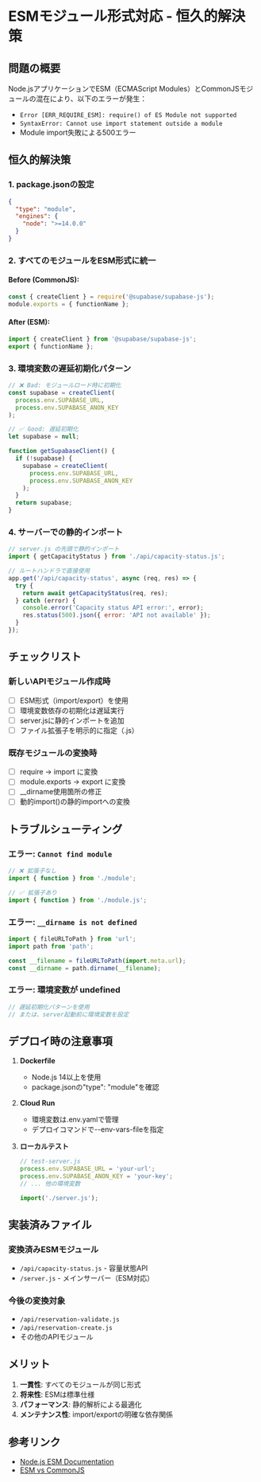 # ESMモジュール形式対応 - 恒久的解決策

## 問題の概要
Node.jsアプリケーションでESM（ECMAScript Modules）とCommonJSモジュールの混在により、以下のエラーが発生：
- `Error [ERR_REQUIRE_ESM]: require() of ES Module not supported`
- `SyntaxError: Cannot use import statement outside a module`
- Module import失敗による500エラー

## 恒久的解決策

### 1. package.jsonの設定
```json
{
  "type": "module",
  "engines": {
    "node": ">=14.0.0"
  }
}
```

### 2. すべてのモジュールをESM形式に統一

#### Before (CommonJS):
```javascript
const { createClient } = require('@supabase/supabase-js');
module.exports = { functionName };
```

#### After (ESM):
```javascript
import { createClient } from '@supabase/supabase-js';
export { functionName };
```

### 3. 環境変数の遅延初期化パターン

```javascript
// ❌ Bad: モジュールロード時に初期化
const supabase = createClient(
  process.env.SUPABASE_URL,
  process.env.SUPABASE_ANON_KEY
);

// ✅ Good: 遅延初期化
let supabase = null;

function getSupabaseClient() {
  if (!supabase) {
    supabase = createClient(
      process.env.SUPABASE_URL,
      process.env.SUPABASE_ANON_KEY
    );
  }
  return supabase;
}
```

### 4. サーバーでの静的インポート

```javascript
// server.js の先頭で静的インポート
import { getCapacityStatus } from './api/capacity-status.js';

// ルートハンドラで直接使用
app.get('/api/capacity-status', async (req, res) => {
  try {
    return await getCapacityStatus(req, res);
  } catch (error) {
    console.error('Capacity status API error:', error);
    res.status(500).json({ error: 'API not available' });
  }
});
```

## チェックリスト

### 新しいAPIモジュール作成時
- [ ] ESM形式（import/export）を使用
- [ ] 環境変数依存の初期化は遅延実行
- [ ] server.jsに静的インポートを追加
- [ ] ファイル拡張子を明示的に指定（.js）

### 既存モジュールの変換時
- [ ] require → import に変換
- [ ] module.exports → export に変換
- [ ] __dirname使用箇所の修正
- [ ] 動的import()の静的importへの変換

## トラブルシューティング

### エラー: `Cannot find module`
```javascript
// ❌ 拡張子なし
import { function } from './module';

// ✅ 拡張子あり
import { function } from './module.js';
```

### エラー: `__dirname is not defined`
```javascript
import { fileURLToPath } from 'url';
import path from 'path';

const __filename = fileURLToPath(import.meta.url);
const __dirname = path.dirname(__filename);
```

### エラー: 環境変数が undefined
```javascript
// 遅延初期化パターンを使用
// または、server起動前に環境変数を設定
```

## デプロイ時の注意事項

1. **Dockerfile**
   - Node.js 14以上を使用
   - package.jsonの"type": "module"を確認

2. **Cloud Run**
   - 環境変数は.env.yamlで管理
   - デプロイコマンドで--env-vars-fileを指定

3. **ローカルテスト**
   ```javascript
   // test-server.js
   process.env.SUPABASE_URL = 'your-url';
   process.env.SUPABASE_ANON_KEY = 'your-key';
   // ... 他の環境変数
   
   import('./server.js');
   ```

## 実装済みファイル

### 変換済みESMモジュール
- `/api/capacity-status.js` - 容量状態API
- `/server.js` - メインサーバー（ESM対応）

### 今後の変換対象
- `/api/reservation-validate.js`
- `/api/reservation-create.js`
- その他のAPIモジュール

## メリット

1. **一貫性**: すべてのモジュールが同じ形式
2. **将来性**: ESMは標準仕様
3. **パフォーマンス**: 静的解析による最適化
4. **メンテナンス性**: import/exportの明確な依存関係

## 参考リンク
- [Node.js ESM Documentation](https://nodejs.org/api/esm.html)
- [ESM vs CommonJS](https://nodejs.org/api/esm.html#differences-between-es-modules-and-commonjs)